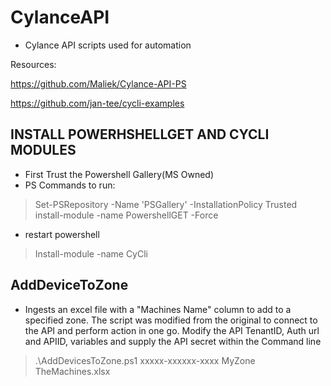 # CylanceAPI
* Cylance API scripts used for automation

Resources:

https://github.com/Maliek/Cylance-API-PS

https://github.com/jan-tee/cycli-examples

## INSTALL POWERHSHELLGET AND CYCLI MODULES 
* First Trust the Powershell Gallery(MS Owned)
* PS Commands to run:
> Set-PSRepository -Name 'PSGallery' -InstallationPolicy Trusted
> install-module -name PowershellGET -Force 
* restart powershell 
> Install-module -name CyCli


## AddDeviceToZone
* Ingests an excel file with a "Machines Name" column to add to a specified zone. The script was modified from the original to connect to the API and perform action in one go. Modify the API TenantID, Auth url and APIID, variables and supply the API secret within the Command line

> .\AddDevicesToZone.ps1 xxxxx-xxxxxx-xxxx MyZone TheMachines.xlsx

